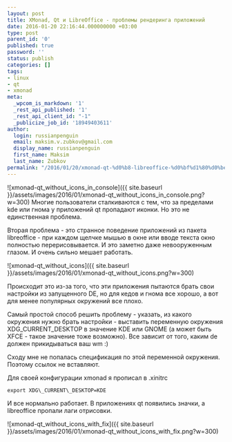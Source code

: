 ```yaml
---
layout: post
title: XMonad, Qt и LibreOffice - проблемы рендеринга приложений
date: 2016-01-20 22:16:44.000000000 +03:00
type: post
parent_id: '0'
published: true
password: ''
status: publish
categories: []
tags:
- linux
- qt
- xmonad
meta:
  _wpcom_is_markdown: '1'
  _rest_api_published: '1'
  _rest_api_client_id: "-1"
  _publicize_job_id: '18949403611'
author:
  login: russianpenguin
  email: maksim.v.zubkov@gmail.com
  display_name: russianpenguin
  first_name: Maksim
  last_name: Zubkov
permalink: "/2016/01/20/xmonad-qt-%d0%b8-libreoffice-%d0%bf%d1%80%d0%be%d0%b1%d0%bb%d0%b5%d0%bc%d1%8b-%d1%80%d0%b5%d0%bd%d0%b4%d0%b5%d1%80%d0%b8%d0%bd%d0%b3%d0%b0-%d0%bf%d1%80%d0%b8%d0%bb%d0%be%d0%b6%d0%b5%d0%bd%d0%b8/"
---
```

![xmonad-qt_without_icons_in_console]({{ site.baseurl }}/assets/images/2016/01/xmonad-qt_without_icons_in_console.png?w=300) Многие пользователи сталкиваются с тем, что за пределами kde или гнома у приложений qt пропадают иконки. Но это не единственная проблема.

Вторая проблема - это странное поведение приложений из пакета libreoffice - при каждом щелчке мышью в окне или вводе текста окно полностью перерисовывается. И это заметно даже невооруженным глазом. И очень сильно мешает работать.

![xmonad-qt_without_icons]({{ site.baseurl }}/assets/images/2016/01/xmonad-qt_without_icons.png?w=300)

Происходит это из-за того, что эти приложения пытаются брать свои настройки из запущенного DE, но для кедов и гнома все хорошо, а вот для менее популярных окружений все плохо.

Самый простой способ решить проблему - указать, из какого окружения нужно брать настройки - выставить переменную окружения XDG\_CURRENT\_DESKTOP в значение KDE или GNOME (а может быть XFCE - такое значение тоже возможно). Все зависит от того, каким de должен прикидываться ваш wm :)

Сходу мне не попалась спецификация по этой переменной окружения. Поэтому ссылок не вставляют.

Для своей конфигурации xmonad я прописал в .xinitrc

```
export XDG\_CURRENT\_DESKTOP=KDE
```

И все нормально работает. В приложениях qt появились значки, а libreoffice пропали лаги отрисовки.

![xmonad-qt_without_icons_with_fix]({{ site.baseurl }}/assets/images/2016/01/xmonad-qt_without_icons_with_fix.png?w=300)

&nbsp;

